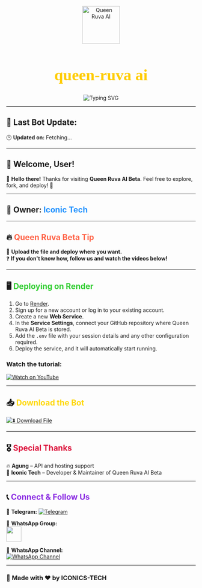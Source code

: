 <p align="center">
  <img src="https://files.catbox.moe/hj0hur.webp" alt="Queen Ruva AI" width="100" height="100" />
</p>

<p align="center">
  <h1 align="center" style="font-family: 'EB Garamond'; font-size: 3em; color: #ffcc00;">queen-ruva ai</h1>
</p>

<p align="center">
  <img src="https://readme-typing-svg.demolab.com?font=EB+Garamond&weight=900&size=30&duration=4000&pause=1000&width=435&lines=My+Name+is+Iconic+Tech;Created+Queen+Ruva+AI;Fork+Me+and+Enjoy!" alt="Typing SVG" />
</p>

---

## 📅 **Last Bot Update:**  
🕒 **Updated on:** <span id="last-update">Fetching...</span>  

<script>
  document.getElementById("last-update").innerText = new Date().toLocaleString();
</script>

---

## 👋 **Welcome, User!**  
💬 **Hello there!** Thanks for visiting **Queen Ruva AI Beta**. Feel free to explore, fork, and deploy! 🚀  

---

## 👤 **Owner:** <span style="color: #1E90FF;">Iconic Tech</span>  

---

## 🔥 **<span style="color: #FF6347;">Queen Ruva Beta Tip</span>**  
🚀 **Upload the file and deploy where you want.**  
❓ **If you don't know how, follow us and watch the videos below!**  

---

## 🖥 **<span style="color: #32CD32;">Deploying on Render</span>**  
1. Go to [Render](https://render.com/).
2. Sign up for a new account or log in to your existing account.
3. Create a new **Web Service**.
4. In the **Service Settings**, connect your GitHub repository where Queen Ruva AI Beta is stored.
5. Add the `.env` file with your session details and any other configuration required.
6. Deploy the service, and it will automatically start running.

### Watch the tutorial:
[![Watch on YouTube](https://img.shields.io/badge/▶️%20Watch%20Guide-red?style=for-the-badge)](https://youtu.be/Pzl43dlPkQw?si=t3zMgaUNkH-UIg8y)  

---

## 📥 **<span style="color: #FFD700;">Download the Bot</span>**  
[![⬇️ Download File](https://img.shields.io/badge/⬇️%20Download%20File-green?style=for-the-badge)](YOUR_DIRECT_DOWNLOAD_LINK_HERE)  

---

## 🎖 **<span style="color: #DC143C;">Special Thanks</span>**  
🔥 **Agung** – API and hosting support  
👑 **Iconic Tech** – Developer & Maintainer of Queen Ruva AI Beta  

---

## 📞 **<span style="color: #8A2BE2;">Connect & Follow Us</span>**  

🔹 **Telegram:** [![Telegram](https://img.shields.io/badge/Telegram-Join%20Now-blue?style=for-the-badge)](https://t.me/kinetech06)  

🔹 **WhatsApp Group:**  
<a href="https://chat.whatsapp.com/LyFPHDvc5vMCglUFjv7Rlp">
  <img src="https://upload.wikimedia.org/wikipedia/commons/6/6b/WhatsApp.svg" width="40px">
</a>  

🔹 **WhatsApp Channel:**  
[![WhatsApp Channel](https://img.shields.io/badge/WhatsApp%20Channel-Join%20Now-green?style=for-the-badge)](https://whatsapp.com/channel/0029ValX2Js9RZAVtDgMYj0r)  

---

### 🔹 **Made with ❤️ by ICONICS-TECH**
